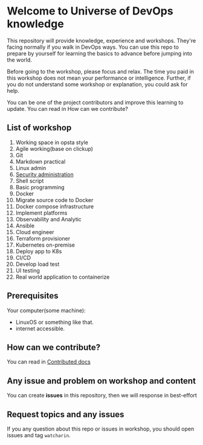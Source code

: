 # Welcome to Universe of DevOps knowledge

This repository will provide knowledge, experience and workshops. They're facing normally if you walk in DevOps ways. You can use this repo to prepare by yourself for learning the basics to advance before jumping into the world.  

Before going to the workshop, please focus and relax. The time you paid in this workshop does not mean your performance or intelligence. Further, if you do not understand some workshop or explanation, you could ask for help.  

You can be one of the project contributors and improve this learning to update. You can read in How can we contribute?  

## List of workshop

1. Working space in opsta style
2. Agile working(base on clickup)
3. Git
4. Markdown practical
5. Linux admin
6. [Security administration](./6.Security%20administration/README.md)
7. Shell script
8. Basic programming
9. Docker
10. Migrate source code to Docker
11. Docker compose infrastructure
12. Implement platforms
13. Observability and Analytic
14. Ansible
15. Cloud engineer
16. Terraform provisioner
17. Kubernetes on-premise
18. Deploy app to K8s
19. CI/CD
20. Develop load test
21. UI testing
22. Real world application to containerize

## Prerequisites

Your computer(some machine):

- LinuxOS or something like that.
- internet accessible.

## How can we contribute?

You can read in [Contributed docs](./Contribute.md)

## Any issue and problem on workshop and content

You can create **issues** in this repository, then we will response in best-effort

## Request topics and any issues

If you any question about this repo or issues in workshop, you should open issues and tag `watcharin`.
